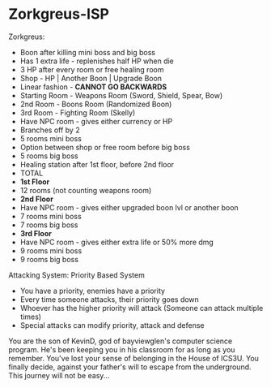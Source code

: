 # Zorkgreus-ISP

Zorkgreus:
- Boon after killing mini boss and big boss
- Has 1 extra life - replenishes half HP when die
- 3 HP after every room or free healing room
- Shop - HP | Another Boon | Upgrade Boon
- Linear fashion - **CANNOT GO BACKWARDS**
- Starting Room - Weapons Room (Sword, Shield, Spear, Bow)
- 2nd Room - Boons Room (Randomized Boon)
- 3rd Room - Fighting Room (Skelly)
- Have NPC room - gives either currency or HP
- Branches off by 2
- 5 rooms mini boss
- Option between shop or free room before big boss
- 5 rooms big boss 
- Healing station after 1st floor, before 2nd floor
- TOTAL 
- **1st Floor**
- 12 rooms (not counting weapons room)
- **2nd Floor**
- Have NPC room - gives either upgraded boon lvl or another boon
- 7 rooms mini boss
- 7 rooms big boss
- **3rd Floor**
- Have NPC room - gives either extra life or 50% more dmg
- 9 rooms mini boss
- 9 rooms big boss

Attacking System:
Priority Based System
- You have a priority, enemies have a priority
- Every time someone attacks, their priority goes down
- Whoever has the higher priority will attack (Someone can attack multiple times)
- Special attacks can modify priority, attack and defense

You are the son of KevinD, god of bayviewglen's computer science program. He's been keeping you in his classroom for as long as you remember. You've lost your sense of belonging in the House of ICS3U. You finally decide, against your father's will to escape from the underground. This journey will not be easy...

